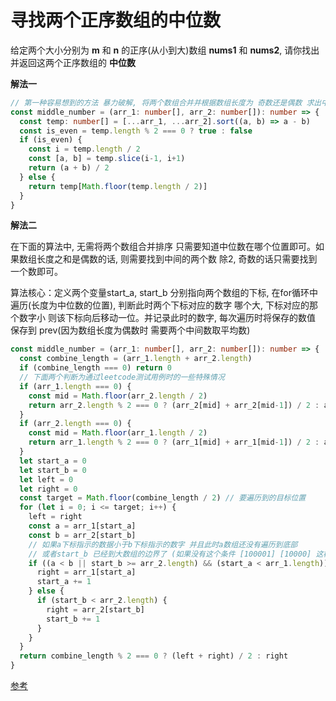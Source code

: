 # 寻找两个正序数组的中位数

  给定两个大小分别为 **m** 和 **n** 的正序(从小到大)数组 **nums1** 和 **nums2**, 请你找出并返回这两个正序数组的 **中位数**

**解法一**

```ts
// 第一种容易想到的方法 暴力破解, 将两个数组合并并根据数组长度为 奇数还是偶数 求出中位数
const middle_number = (arr_1: number[], arr_2: number[]): number => {
  const temp: number[] = [...arr_1, ...arr_2].sort((a, b) => a - b)
  const is_even = temp.length % 2 === 0 ? true : false
  if (is_even) {
    const i = temp.length / 2
    const [a, b] = temp.slice(i-1, i+1)
    return (a + b) / 2
  } else {
    return temp[Math.floor(temp.length / 2)]
  }
}
```
**解法二**

  在下面的算法中, 无需将两个数组合并排序 只需要知道中位数在哪个位置即可。如果数组长度之和是偶数的话, 则需要找到中间的两个数 除2, 奇数的话只需要找到一个数即可。

  算法核心：定义两个变量start_a, start_b 分别指向两个数组的下标, 在for循环中遍历(长度为中位数的位置), 判断此时两个下标对应的数字 哪个大, 下标对应的那个数字小 则该下标向后移动一位。并记录此时的数字, 每次遍历时将保存的数值 保存到 prev(因为数组长度为偶数时 需要两个中间数取平均数)

```ts
const middle_number = (arr_1: number[], arr_2: number[]): number => {
  const combine_length = (arr_1.length + arr_2.length)
  if (combine_length === 0) return 0
  // 下面两个判断为通过leetcode测试用例时的一些特殊情况
  if (arr_1.length === 0) {
    const mid = Math.floor(arr_2.length / 2)
    return arr_2.length % 2 === 0 ? (arr_2[mid] + arr_2[mid-1]) / 2 : arr_2[mid]
  }
  if (arr_2.length === 0) {
    const mid = Math.floor(arr_1.length / 2)
    return arr_1.length % 2 === 0 ? (arr_1[mid] + arr_1[mid-1]) / 2 : arr_1[mid]
  }
  let start_a = 0
  let start_b = 0
  let left = 0
  let right = 0
  const target = Math.floor(combine_length / 2) // 要遍历到的目标位置
  for (let i = 0; i <= target; i++) {
    left = right
    const a = arr_1[start_a]
    const b = arr_2[start_b]
    // 如果a下标指示的数据小于b下标指示的数字 并且此时a数组还没有遍历到底部
    // 或者start_b 已经到大数组的边界了 (如果没有这个条件 [100001] [10000] 这样的数据测试会有bug)
    if ((a < b || start_b >= arr_2.length) && (start_a < arr_1.length)) {
      right = arr_1[start_a]
      start_a += 1
    } else {
      if (start_b < arr_2.length) {
        right = arr_2[start_b]
        start_b += 1
      }
    }
  }
  return combine_length % 2 === 0 ? (left + right) / 2 : right
}
```
[参考](https://leetcode.wang/leetCode-4-Median-of-Two-Sorted-Arrays.html)